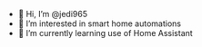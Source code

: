 - 👋 Hi, I’m @jedi965
- 👀 I’m interested in smart home automations
- 🌱 I’m currently learning use of Home Assistant

<!---
jedi965/jedi965 is a ✨ special ✨ repository because its `README.md` (this file) appears on your GitHub profile.
You can click the Preview link to take a look at your changes.
--->
